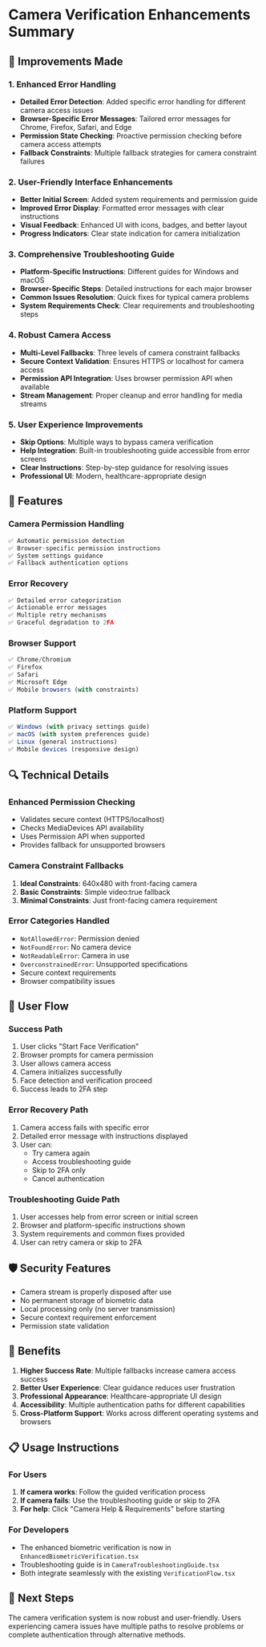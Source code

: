 # Camera Verification Enhancements Summary

## 🔧 Improvements Made

### 1. Enhanced Error Handling
- **Detailed Error Detection**: Added specific error handling for different camera access issues
- **Browser-Specific Error Messages**: Tailored error messages for Chrome, Firefox, Safari, and Edge
- **Permission State Checking**: Proactive permission checking before camera access attempts
- **Fallback Constraints**: Multiple fallback strategies for camera constraint failures

### 2. User-Friendly Interface Enhancements
- **Better Initial Screen**: Added system requirements and permission guide
- **Improved Error Display**: Formatted error messages with clear instructions
- **Visual Feedback**: Enhanced UI with icons, badges, and better layout
- **Progress Indicators**: Clear state indication for camera initialization

### 3. Comprehensive Troubleshooting Guide
- **Platform-Specific Instructions**: Different guides for Windows and macOS
- **Browser-Specific Steps**: Detailed instructions for each major browser
- **Common Issues Resolution**: Quick fixes for typical camera problems
- **System Requirements Check**: Clear requirements and troubleshooting steps

### 4. Robust Camera Access
- **Multi-Level Fallbacks**: Three levels of camera constraint fallbacks
- **Secure Context Validation**: Ensures HTTPS or localhost for camera access
- **Permission API Integration**: Uses browser permission API when available
- **Stream Management**: Proper cleanup and error handling for media streams

### 5. User Experience Improvements
- **Skip Options**: Multiple ways to bypass camera verification
- **Help Integration**: Built-in troubleshooting guide accessible from error screens
- **Clear Instructions**: Step-by-step guidance for resolving issues
- **Professional UI**: Modern, healthcare-appropriate design

## 🚀 Features

### Camera Permission Handling
```typescript
✅ Automatic permission detection
✅ Browser-specific permission instructions
✅ System settings guidance
✅ Fallback authentication options
```

### Error Recovery
```typescript
✅ Detailed error categorization
✅ Actionable error messages
✅ Multiple retry mechanisms
✅ Graceful degradation to 2FA
```

### Browser Support
```typescript
✅ Chrome/Chromium
✅ Firefox
✅ Safari
✅ Microsoft Edge
✅ Mobile browsers (with constraints)
```

### Platform Support
```typescript
✅ Windows (with privacy settings guide)
✅ macOS (with system preferences guide)
✅ Linux (general instructions)
✅ Mobile devices (responsive design)
```

## 🔍 Technical Details

### Enhanced Permission Checking
- Validates secure context (HTTPS/localhost)
- Checks MediaDevices API availability
- Uses Permission API when supported
- Provides fallback for unsupported browsers

### Camera Constraint Fallbacks
1. **Ideal Constraints**: 640x480 with front-facing camera
2. **Basic Constraints**: Simple video:true fallback
3. **Minimal Constraints**: Just front-facing camera requirement

### Error Categories Handled
- `NotAllowedError`: Permission denied
- `NotFoundError`: No camera device
- `NotReadableError`: Camera in use
- `OverconstrainedError`: Unsupported specifications
- Secure context requirements
- Browser compatibility issues

## 📱 User Flow

### Success Path
1. User clicks "Start Face Verification"
2. Browser prompts for camera permission
3. User allows camera access
4. Camera initializes successfully
5. Face detection and verification proceed
6. Success leads to 2FA step

### Error Recovery Path
1. Camera access fails with specific error
2. Detailed error message with instructions displayed
3. User can:
   - Try camera again
   - Access troubleshooting guide
   - Skip to 2FA only
   - Cancel authentication

### Troubleshooting Guide Path
1. User accesses help from error screen or initial screen
2. Browser and platform-specific instructions shown
3. System requirements and common fixes provided
4. User can retry camera or skip to 2FA

## 🛡️ Security Features

- Camera stream is properly disposed after use
- No permanent storage of biometric data
- Local processing only (no server transmission)
- Secure context requirement enforcement
- Permission state validation

## 🎯 Benefits

1. **Higher Success Rate**: Multiple fallbacks increase camera access success
2. **Better User Experience**: Clear guidance reduces user frustration
3. **Professional Appearance**: Healthcare-appropriate UI design
4. **Accessibility**: Multiple authentication paths for different capabilities
5. **Cross-Platform Support**: Works across different operating systems and browsers

## 📋 Usage Instructions

### For Users
1. **If camera works**: Follow the guided verification process
2. **If camera fails**: Use the troubleshooting guide or skip to 2FA
3. **For help**: Click "Camera Help & Requirements" before starting

### For Developers
- The enhanced biometric verification is now in `EnhancedBiometricVerification.tsx`
- Troubleshooting guide is in `CameraTroubleshootingGuide.tsx`
- Both integrate seamlessly with the existing `VerificationFlow.tsx`

## 🔄 Next Steps

The camera verification system is now robust and user-friendly. Users experiencing camera issues have multiple paths to resolve problems or complete authentication through alternative methods.

